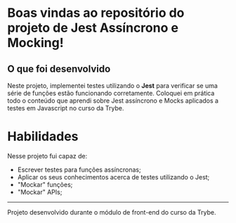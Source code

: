 # Boas vindas ao repositório do projeto de Jest Assíncrono e Mocking!

## O que foi desenvolvido
Neste projeto, implementei testes utilizando o **Jest** para verificar se uma série de funções estão funcionando corretamente. Coloquei em prática todo o conteúdo que aprendi sobre Jest assíncrono e Mocks aplicados a testes em Javascript no curso da Trybe.


# Habilidades

Nesse projeto fui capaz de:

- Escrever testes para funções assíncronas;
- Aplicar os seus conhecimentos acerca de testes utilizando o Jest;
- "Mockar" funções;
- "Mockar" APIs;

---

Projeto desenvolvido durante o módulo de front-end do curso da Trybe.
